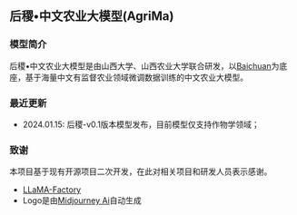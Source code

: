 ## 后稷•中文农业大模型(AgriMa)
### 模型简介
后稷•中文农业大模型是由山西大学、山西农业大学联合研发，以[Baichuan](https://huggingface.co/baichuan-inc)为底座，基于海量中文有监督农业领域微调数据训练的中文农业大模型。
### 最近更新
* 2024.01.15: 后稷-v0.1版本模型发布，目前模型仅支持作物学领域；
### 致谢
本项目基于现有开源项目二次开发，在此对相关项目和研发人员表示感谢。
* [LLaMA-Factory](https://github.com/hiyouga/LLaMA-Factory)
* Logo是由[Midjourney Ai](https://www.imagine.art/dashboard/tool/from-text?utm_source=google&utm_medium=cpc&utm_campaign=Traffic_Sale&utm_term=midjourney%20ai&utm_campaign=&utm_source=adwords&utm_medium=ppc&hsa_acc=3029240990&hsa_cam=20922987350&hsa_grp=158341820100&hsa_ad=686960810072&hsa_src=g&hsa_tgt=kwd-1675638903539&hsa_kw=midjourney%20ai&hsa_mt=b&hsa_net=adwords&hsa_ver=3&gad_source=1&gclid=CjwKCAiAzJOtBhALEiwAtwj8tl26ITaTFTkwwm4sJ7W_fLC3ifEgsNxAZkFXLnLB7PX9le8EPSN9GRoC88IQAvD_BwE)自动生成

